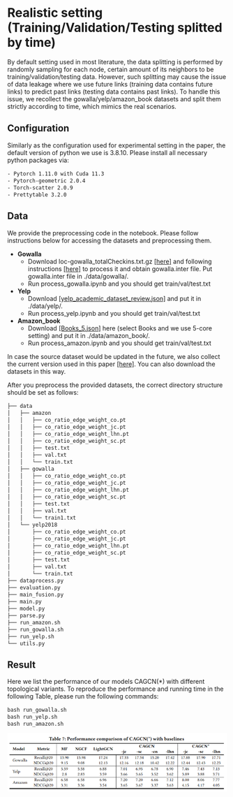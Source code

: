 # Realistic setting (Training/Validation/Testing splitted by time)
By default setting used in most literature, the data splitting is performed by randomly sampling for each node, certain amount of its neighbors to be training/validation/testing data. However, such splitting may cause the issue of data leakage where we use future links (training data contains future links) to predict past links (testing data contains past links). To handle this issue, we recollect the gowalla/yelp/amazon_book datasets and split them strictly according to time, which mimics the real scenarios.




## Configuration
Similarly as the configuration used for experimental setting in the paper, the default version of python we use is 3.8.10. Please install all necessary python packages via:
```linux
- Pytorch 1.11.0 with Cuda 11.3
- Pytorch-geometric 2.0.4
- Torch-scatter 2.0.9
- Prettytable 3.2.0
```

## Data
We provide the preprocessing code in the notebook. Please follow instructions below for accessing the datasets and preprocessing them.
* **Gowalla**
  * Download loc-gowalla_totalCheckins.txt.gz [[here]](https://snap.stanford.edu/data/loc-gowalla.html) and following instructions [[here]](https://github.com/RUCAIBox/RecSysDatasets/blob/master/conversion_tools/usage/Gowalla.md) to process it and obtain gowalla.inter file. Put gowalla.inter file in ./data/gowalla/.
  * Run process_gowalla.ipynb and you should get train/val/test.txt
* **Yelp**
  * Download [[yelp_academic_dataset_review.json]](https://www.yelp.com/dataset/download) and put it in ./data/yelp/.
  * Run process_yelp.ipynb and you should get train/val/test.txt
* **Amazon_book**
  * Download [[Books_5.json]](https://nijianmo.github.io/amazon/index.html) here (select Books and we use 5-core setting) and put it in ./data/amazon_book/.
  * Run process_amazon.ipynb and you should get train/val/test.txt

In case the source dataset would be updated in the future, we also collect the current version used in this paper [[here]](https://www.dropbox.com/scl/fo/r8f0mad1u8cif062k1cv2/h?dl=0&rlkey=o48sfqa2quuz3ilk4eh7h7p1o). You can also download the datasets in this way.


After you preprocess the provided datasets, the correct directory structure should be set as follows:
```linux
├── data
│   ├── amazon
│   │   ├── co_ratio_edge_weight_co.pt
│   │   ├── co_ratio_edge_weight_jc.pt
│   │   ├── co_ratio_edge_weight_lhn.pt
│   │   ├── co_ratio_edge_weight_sc.pt
│   │   ├── test.txt
│   │   ├── val.txt
│   │   └── train.txt
│   ├── gowalla
│   │   ├── co_ratio_edge_weight_co.pt
│   │   ├── co_ratio_edge_weight_jc.pt
│   │   ├── co_ratio_edge_weight_lhn.pt
│   │   ├── co_ratio_edge_weight_sc.pt
│   │   ├── test.txt
│   │   ├── val.txt
│   │   └── train1.txt
│   └── yelp2018
│       ├── co_ratio_edge_weight_co.pt
│       ├── co_ratio_edge_weight_jc.pt
│       ├── co_ratio_edge_weight_lhn.pt
│       ├── co_ratio_edge_weight_sc.pt
│       ├── test.txt
│       ├── val.txt
│       └── train.txt
├── dataprocess.py
├── evaluation.py
├── main_fusion.py
├── main.py
├── model.py
├── parse.py
├── run_amazon.sh
├── run_gowalla.sh
├── run_yelp.sh
└── utils.py
```



## Result
Here we list the performance of our models CAGCN(*) with different topological variants. To reproduce the performance and running time in the following Table, please run the following commands:
```linux
bash run_gowalla.sh
bash run_yelp.sh
bash run_amazon.sh
```
![](./tab_res_realistic.png)
